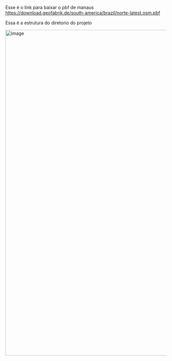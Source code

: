 Esse é o link para baixar o pbf de manaus  https://download.geofabrik.de/south-america/brazil/norte-latest.osm.pbf

Essa é a estrutura do diretorio do projeto

<img width="990" height="1016" alt="image" src="https://github.com/user-attachments/assets/4606f20d-4adc-4580-82f8-5efa900345a4" />
